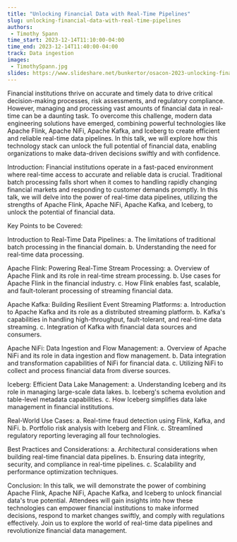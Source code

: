 ```yaml
---
title: "Unlocking Financial Data with Real-Time Pipelines"
slug: unlocking-financial-data-with-real-time-pipelines
authors:
 - Timothy Spann
time_start: 2023-12-14T11:10:00-04:00
time_end: 2023-12-14T11:40:00-04:00
track: Data ingestion
images:
 - TimothySpann.jpg
slides: https://www.slideshare.net/bunkertor/osacon-2023-unlocking-financial-data-with-realtime-pipelines 
---
```


Financial institutions thrive on accurate and timely data to drive critical decision-making processes, risk assessments, and regulatory compliance. However, managing and processing vast amounts of financial data in real-time can be a daunting task. To overcome this challenge, modern data engineering solutions have emerged, combining powerful technologies like Apache Flink, Apache NiFi, Apache Kafka, and Iceberg to create efficient and reliable real-time data pipelines. In this talk, we will explore how this technology stack can unlock the full potential of financial data, enabling organizations to make data-driven decisions swiftly and with confidence.
 
 Introduction: Financial institutions operate in a fast-paced environment where real-time access to accurate and reliable data is crucial. Traditional batch processing falls short when it comes to handling rapidly changing financial markets and responding to customer demands promptly. In this talk, we will delve into the power of real-time data pipelines, utilizing the strengths of Apache Flink, Apache NiFi, Apache Kafka, and Iceberg, to unlock the potential of financial data.
 
 Key Points to be Covered:
 
 Introduction to Real-Time Data Pipelines: a. The limitations of traditional batch processing in the financial domain. b. Understanding the need for real-time data processing.
 
 Apache Flink: Powering Real-Time Stream Processing: a. Overview of Apache Flink and its role in real-time stream processing. b. Use cases for Apache Flink in the financial industry. c. How Flink enables fast, scalable, and fault-tolerant processing of streaming financial data.
 
 Apache Kafka: Building Resilient Event Streaming Platforms: a. Introduction to Apache Kafka and its role as a distributed streaming platform. b. Kafka's capabilities in handling high-throughput, fault-tolerant, and real-time data streaming. c. Integration of Kafka with financial data sources and consumers.
 
 Apache NiFi: Data Ingestion and Flow Management: a. Overview of Apache NiFi and its role in data ingestion and flow management. b. Data integration and transformation capabilities of NiFi for financial data. c. Utilizing NiFi to collect and process financial data from diverse sources.
 
 Iceberg: Efficient Data Lake Management: a. Understanding Iceberg and its role in managing large-scale data lakes. b. Iceberg's schema evolution and table-level metadata capabilities. c. How Iceberg simplifies data lake management in financial institutions.
 
 Real-World Use Cases: a. Real-time fraud detection using Flink, Kafka, and NiFi. b. Portfolio risk analysis with Iceberg and Flink. c. Streamlined regulatory reporting leveraging all four technologies.
 
 Best Practices and Considerations: a. Architectural considerations when building real-time financial data pipelines. b. Ensuring data integrity, security, and compliance in real-time pipelines. c. Scalability and performance optimization techniques.
 
 Conclusion: In this talk, we will demonstrate the power of combining Apache Flink, Apache NiFi, Apache Kafka, and Iceberg to unlock financial data's true potential. Attendees will gain insights into how these technologies can empower financial institutions to make informed decisions, respond to market changes swiftly, and comply with regulations effectively. Join us to explore the world of real-time data pipelines and revolutionize financial data management.